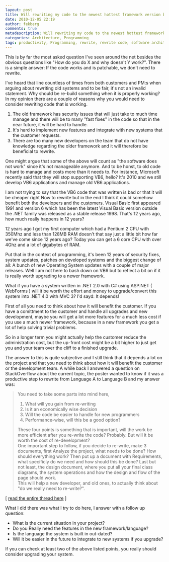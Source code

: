 ```yaml
---
layout: post
title: Will rewriting my code to the newest hottest framework version be a productive step?
date: 2010-12-05 22:19
author: fekberg
comments: true
metadescription: Will rewriting my code to the newest hottest framework version be a productive step?
categories: Architecture, Programming
tags: productivity, Programming, rewrite, rewrite code, software architecture
---
```

This is by far the most asked question I've seen around the net besides the obvious questions like "How do you do X and why doesn't Y work?". There is a simple answer: If the code works and is patchable, we don't need to rewrite.

I've heard that line countless of times from both customers and PM:s when arguing about rewriting old systems and to be fair, it's not an invalid statement. Why should be re-build something when it is properly working? In my opinion there are a couple of reasons why you would need to consider rewriting code that is working.<!--excerpt-->
<ol>
	<li>The old framework has security issues that will just take to much time manage and there will be to many "fast fixes" in the code so that in the near future, it will be hard to handle.</li>
	<li>It's hard to implement new features and integrate with new systems that the customer requests.</li>
	<li>There are too many new developers on the team that do not have knowledge regarding the older framework and it will therefore be beneficial to rewrite.</li>
</ol>
One might argue that some of the above will count as "the software does not work" since it's not manageable anymore. And to be honst, to old code is hard to manage and costs more than it needs to. For instance, Microsoft recently said that they will stop supporting VB6, hello? It's 2010 and we still develop VB6 applications and manage old VB6 applications.

I am not trying to say that the VB6 code that was written is bad or that it will be cheaper right Now to rewrite but in the end I think it could somehow benefit both the developers and the customers. Visual Basic first appeared 1991 and version 6 which has been the latest Visual Basic version outside the .NET family was released as a stable release 1998. That's 12 years ago, how much really happens in 12 years?

12 years ago I got my first computer which had a Pentium 2 CPU with 350Mhz and less than 128MB RAM doesn't that say just a little bit how far we've come since 12 years ago? Today you can get a 6 core CPU with over 4Ghz and a lot of gigabytes of RAM.

Put that in the context of programming, it's been 12 years of security fixes, system updates, patches on developed systems and the biggest change of all: A bunch of new Operating System updates with a couple of major releases. Well I am not here to bash down on VB6 but to reflect a bit on if it is really worth upgrading to a newer framework.

What if you have a system written in .NET 2.0 with C# using ASP.NET ( WebForms ) will it be worth the effort and money to upgrade/convert this system into .NET 4.0 with MVC 3? I'd sayd: It depends!

First of all you need to think about how it will benefit the customer. If you have a comittment to the customer and handle all upgrades and new development, maybe you will get a lot more features for a much less cost if you use a much newer framework, because in a new framework you get a lot of help solving trivial problems.

So in a longer term you might actually help the customer reduce the administration cost, but the up-front cost might be a bit higher to just get you and your team over the cliff to a finished upgrade.

The answer to this is quite subjective and I still think that it depends a lot on the project and that you need to think about how it will benefit the customer or the development team. A while back I answered a question on StackOverflow about the current topic, the poster wanted to know if it was a productive step to rewrite from Language A to Language B and my answer was:

<blockquote>You need to take some parts into mind here,
<ol>
	<li>What will you gain from re-writing</li>
	<li>Is it an economically wise decision</li>
	<li>Will the code be easier to handle for new programmers</li>
	<li>Performance-wise, will this be a good option?</li>
</ol>
These four points is something that is important, will the work be more efficient after you re-write the code? Probably. But will it be worth the cost of re-development?<br/>One important step to follow, if you decide to re-write, make 3 documents, first Analyze the project, what needs to be done? How should everything work? Then put up a document with Requirements, what specificly do we need and how should this be done? Last but not least, the design document, where you put all your final class diagrams, the system operations and how the design and flow of the page should work.<br/>This will help a new developer, and old ones, to actually think about "do we really need to re-write?".</blockquote>
[ <a href="http://stackoverflow.com/questions/340318/is-rewriting-a-php-app-into-python-a-productive-step/340338#340338">read the entire thread here</a> ]

What I did there was what I try to do here, I answer with a follow up question:
<ul>
	<li>What is the current situation in your project?</li>
	<li>Do you Really need the features in the new framework/language?</li>
	<li>Is the language the system is built in out-dated?</li>
	<li>Will it be easier in the future to integrate to new systems if you upgrade?</li>
</ul>
If you can check at least two of the above listed points, you really should consider upgrading your system.
